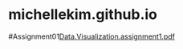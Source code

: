 # michellekim.github.io

#Assignment01[Data.Visualization.assignment1.pdf](https://github.com/MichelleBomiKim/michellekim.github.io/files/9541396/Data.Visualization.assignment1.pdf)

